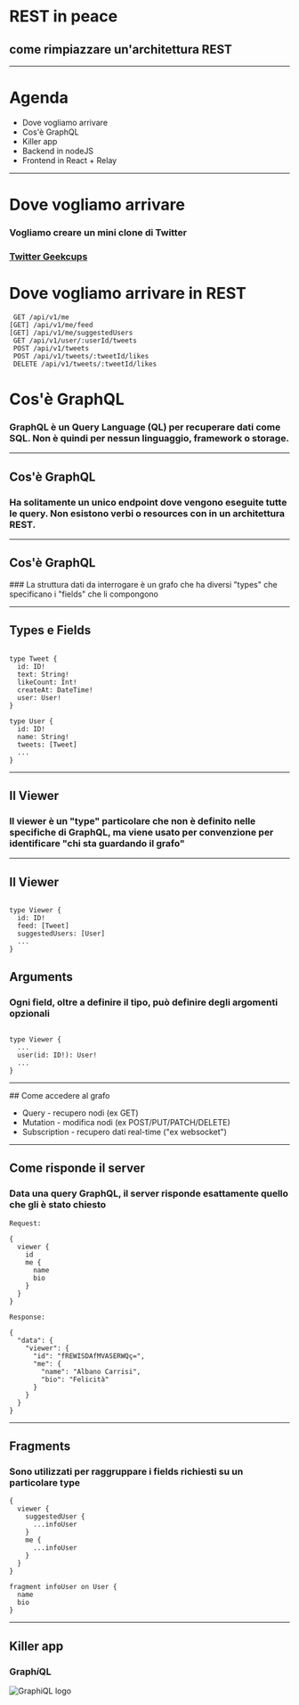 # REST in peace
## come rimpiazzare un'architettura REST

---

# Agenda

* Dove vogliamo arrivare
* Cos'è GraphQL
* Killer app
* Backend in nodeJS
* Frontend in React + Relay

---

# Dove vogliamo arrivare

### Vogliamo creare un mini clone di Twitter

### [Twitter Geekcups](http://twitter.geekcups.com)

# Dove vogliamo arrivare in REST

```
 GET /api/v1/me
[GET] /api/v1/me/feed
[GET] /api/v1/me/suggestedUsers
 GET /api/v1/user/:userId/tweets
 POST /api/v1/tweets
 POST /api/v1/tweets/:tweetId/likes
 DELETE /api/v1/tweets/:tweetId/likes
```

# Cos'è GraphQL

### GraphQL è un Query Language (QL) per recuperare dati come SQL. Non è quindi per nessun linguaggio, framework o storage.

---

## Cos'è GraphQL

### Ha solitamente un unico endpoint dove vengono eseguite tutte le query. Non esistono verbi o resources con in un architettura REST.

---

## Cos'è GraphQL

### La struttura dati da interrogare è un grafo che ha diversi "types" che specificano i "fields" che li compongono

---

## Types e Fields

```

type Tweet {
  id: ID!
  text: String!
  likeCount: Int!
  createAt: DateTime!
  user: User!
}

type User {
  id: ID!
  name: String!
  tweets: [Tweet]
  ...
}

```

---

## Il Viewer

### Il viewer è un "type" particolare che non è definito nelle specifiche di GraphQL, ma viene usato per convenzione per identificare "chi sta guardando il grafo"

---

## Il Viewer

```

type Viewer {
  id: ID!
  feed: [Tweet]
  suggestedUsers: [User]
  ...
}

```

## Arguments

### Ogni field, oltre a definire il tipo, può definire degli argomenti opzionali

```

type Viewer {
  ...
  user(id: ID!): User!
  ...
}

```

---

## Come accedere al grafo

* Query - recupero nodi (ex GET)
* Mutation - modifica nodi (ex POST/PUT/PATCH/DELETE)
* Subscription - recupero dati real-time ("ex websocket")

---

## Come risponde il server

### Data una query GraphQL, il server risponde esattamente quello che gli è stato chiesto

```
Request:

{
  viewer {
    id
    me {
      name
      bio
    }
  }
}

Response:

{
  "data": {
    "viewer": {
      "id": "fREWISDAfMVASERWQç=",
      "me": {
        "name": "Albano Carrisi",
        "bio": "Felicità"
      }
    }
  }
}

```
---

## Fragments

### Sono utilizzati per raggruppare i fields richiesti su un particolare type

```
{
  viewer {
    suggestedUser {
      ...infoUser
    }
    me {
      ...infoUser
    }
  }
}

fragment infoUser on User {
  name
  bio
}
```

---

## Killer app

### Graph*i*QL
![GraphiQL logo](https://avatars2.githubusercontent.com/u/12972006?v=4&s=400)
